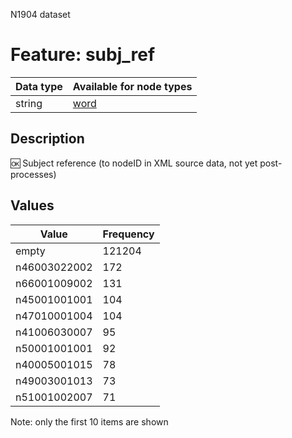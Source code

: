 <p>N1904 dataset</p>

<h1>Feature: subj_ref</h1>

<table>
<thead>
<tr>
  <th>Data type</th>
  <th>Available for node types</th>
</tr>
</thead>
<tbody>
<tr>
  <td>string</td>
  <td><A HREF="featurebynodetype.md#word">word</A></td>
</tr>
</tbody>
</table>

<h2>Description</h2>

<p>🆗 Subject reference (to nodeID in XML source data, not yet post-processes)</p>

<h2>Values</h2>

<table>
<thead>
<tr>
  <th>Value</th>
  <th>Frequency</th>
</tr>
</thead>
<tbody>
<tr>
  <td>empty</td>
  <td>121204</td>
</tr>
<tr>
  <td>n46003022002</td>
  <td>172</td>
</tr>
<tr>
  <td>n66001009002</td>
  <td>131</td>
</tr>
<tr>
  <td>n45001001001</td>
  <td>104</td>
</tr>
<tr>
  <td>n47010001004</td>
  <td>104</td>
</tr>
<tr>
  <td>n41006030007</td>
  <td>95</td>
</tr>
<tr>
  <td>n50001001001</td>
  <td>92</td>
</tr>
<tr>
  <td>n40005001015</td>
  <td>78</td>
</tr>
<tr>
  <td>n49003001013</td>
  <td>73</td>
</tr>
<tr>
  <td>n51001002007</td>
  <td>71</td>
</tr>
</tbody>
</table>

<p>Note: only the first 10 items are shown</p>
